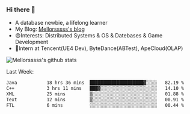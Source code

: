 ### Hi there 👋

- A database newbie, a lifelong learner
- My Blog: [Mellorsssss's blog](https://mellorsssss.com/)
- 😄Interests: Distributed Systems & OS & Datebases & Game Development
- 🤔Intern at Tencent(UE4 Dev), ByteDance(ABTest), ApeCloud(OLAP)


![Mellorsssss's github stats](https://github-readme-stats.vercel.app/api?username=Mellorsssss&show_icons=true&theme=radical&count_private=true)

<!-- ![Top Langs](https://github-readme-stats.vercel.app/api/top-langs/?username=anuraghazra&hide=javascript,html,typescript,css,glsl) -->

<!--
**Mellorsssss/Mellorsssss** is a ✨ _special_ ✨ repository because its `README.md` (this file) appears on your GitHub profile.

Here are some ideas to get you started:

- 🔭 I’m currently working on ...
- 🌱 I’m currently learning ...
- 👯 I’m looking to collaborate on ...
- 🤔 I’m looking for help with ...
- 💬 Ask me about ...
- 📫 How to reach me: ...
- 😄 Pronouns: ...
- ⚡ Fun fact: ...
-->

Last Week:
<!--START_SECTION:waka-->

```txt
Java           18 hrs 36 mins  ████████████████████▓░░░░   82.19 %
C++            3 hrs 11 mins   ███▓░░░░░░░░░░░░░░░░░░░░░   14.10 %
XML            25 mins         ▒░░░░░░░░░░░░░░░░░░░░░░░░   01.88 %
Text           12 mins         ▒░░░░░░░░░░░░░░░░░░░░░░░░   00.91 %
FTL            6 mins          ░░░░░░░░░░░░░░░░░░░░░░░░░   00.44 %
```

<!--END_SECTION:waka-->
